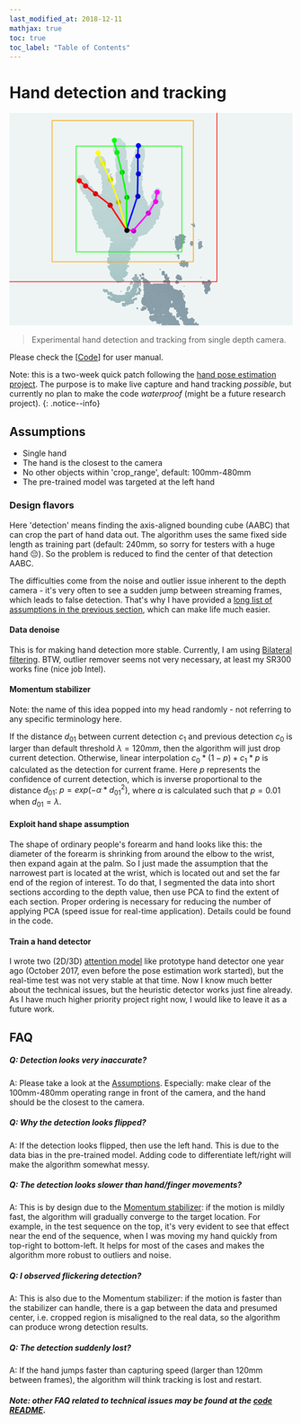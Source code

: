 ```yaml
---
last_modified_at: 2018-12-11
mathjax: true
toc: true
toc_label: "Table of Contents"
---
```


# Hand detection and tracking

<span style="display:block;text-align:center">![Test sequence.](test_seq.gif)</span>

> Experimental hand detection and tracking from single depth camera.

Please check the \[[Code](https://github.com/xkunwu/depth-hand/blob/master/code/camera/README.md)\] for user manual.

Note: this is a two-week quick patch following the [hand pose estimation project](https://xkunwu.github.io/research/18HandPose/18HandPose).
The purpose is to make live capture and hand tracking _possible_, but currently no plan to make the code _waterproof_ (might be a future research project).
{: .notice--info}

## Assumptions

- Single hand
- The hand is the closest to the camera
- No other objects within 'crop_range', default: 100mm-480mm
- The pre-trained model was targeted at the left hand

### Design flavors

Here 'detection' means finding the axis-aligned bounding cube (AABC) that can crop the part of hand data out.
The algorithm uses the same fixed side length as training part (default: 240mm, so sorry for testers with a huge hand :pensive:).
So the problem is reduced to find the center of that detection AABC.

The difficulties come from the noise and outlier issue inherent to the depth camera - it's very often to see a sudden jump between streaming frames, which leads to false detection.
That's why I have provided a [long list of assumptions in the previous section](#Assumptions), which can make life much easier.

#### Data denoise

This is for making hand detection more stable. Currently, I am using [Bilateral filtering](http://homepages.inf.ed.ac.uk/rbf/CVonline/LOCAL_COPIES/MANDUCHI1/Bilateral_Filtering.html).
BTW, outlier remover seems not very necessary, at least my SR300 works fine (nice job Intel).

#### Momentum stabilizer

Note: the name of this idea popped into my head randomly - not referring to any specific terminology here.

If the distance $d_{01}$ between current detection $c_1$ and previous detection $c_0$ is larger than default threshold $\lambda = 120mm$, then the algorithm will just drop current detection.
Otherwise, linear interpolation $c_0 * (1 - p) + c_1 * p$ is calculated as the detection for current frame.
Here $p$ represents the confidence of current detection, which is inverse proportional to the distance $d_{01}$: $p = exp(- \alpha * d_{01}^2)$, where $\alpha$ is calculated such that $p = 0.01$ when $d_{01} = \lambda$.

#### Exploit hand shape assumption

The shape of ordinary people's forearm and hand looks like this: the diameter of the forearm is shrinking from around the elbow to the wrist, then expand again at the palm.
So I just made the assumption that the narrowest part is located at the wrist, which is located out and set the far end of the region of interest.
To do that, I segmented the data into short sections according to the depth value, then use PCA to find the extent of each section.
Proper ordering is necessary for reducing the number of applying PCA (speed issue for real-time application).
Details could be found in the code.

#### Train a hand detector

I wrote two (2D/3D) [attention model](https://arxiv.org/abs/1506.01497) like prototype hand detector one year ago (October 2017, even before the pose estimation work started), but the real-time test was not very stable at that time.
Now I know much better about the technical issues, but the heuristic detector works just fine already.
As I have much higher priority project right now, I would like to leave it as a future work.

## FAQ

##### Q: Detection looks very inaccurate?

A: Please take a look at the [Assumptions](#Assumptions). Especially: make clear of the 100mm-480mm operating range in front of the camera, and the hand should be the closest to the camera.

##### Q: Why the detection looks flipped?

A: If the detection looks flipped, then use the left hand. This is due to the data bias in the pre-trained model. Adding code to differentiate left/right will make the algorithm somewhat messy.

##### Q: The detection looks slower than hand/finger movements?

A: This is by design due to the [Momentum stabilizer](#Momentum-stabilizer): if the motion is mildly fast, the algorithm will gradually converge to the target location.
For example, in the test sequence on the top, it's very evident to see that effect near the end of the sequence, when I was moving my hand quickly from top-right to bottom-left.
It helps for most of the cases and makes the algorithm more robust to outliers and noise.

##### Q: I observed flickering detection?

A: This is also due to the Momentum stabilizer: if the motion is faster than the stabilizer can handle, there is a gap between the data and presumed center, i.e. cropped region is misaligned to the real data, so the algorithm can produce wrong detection results.

##### Q: The detection suddenly lost?

A: If the hand jumps faster than capturing speed (larger than 120mm between frames), the algorithm will think tracking is lost and restart.

##### Note: other FAQ related to technical issues may be found at the [code README](https://github.com/xkunwu/depth-hand/blob/master/code/camera/README.md).
